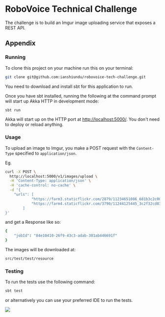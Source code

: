 # RoboVoice Technical Challenge
The challenge is to build an ​Imgur​ image uploading service that exposes a REST API.

## Appendix

### Running

To clone this project on your machine run this on your terminal:
```bash
git clone git@github.com:ianshiundu/robovoice-tech-challenge.git
```

You need to download and install sbt for this application to run.

Once you have sbt installed, running the following at the command prompt will start up Akka HTTP in development mode:

```bash
sbt run
```

Akka will start up on the HTTP port at <http://localhost:5000/>.   You don't need to deploy or reload anything.

### Usage
To upload an image to Imgur, you make a POST request with the `Content-Type` specified to `application/json`.

Eg.
```bash
curl -X POST \
  http://localhost:5000/v1/images/upload \
  -H 'Content-Type: application/json' \
  -H 'cache-control: no-cache' \
  -d '{
	"urls": [
            "https://farm3.staticflickr.com/2879/11234651086_681b3c2c00_b_d.jpg",
            "https://farm4.staticflickr.com/3790/11244125445_3c2f32cd83_k_d.jpg"
        ]
}'
```
and get a Response like so:
```bash
{
    "jobId": "84e10410-26f9-43c3-adab-381ab446691f"
}
```

The images will be downloaded at: 
```bash
src/test/test/resource
```

### Testing

To run the tests use the following command:


```bash
sbt test
```
or alternatively you can use your preferred IDE to run the tests.




![](https://media.giphy.com/media/l3vR9tEv3C2LrifsY/giphy.gif)
